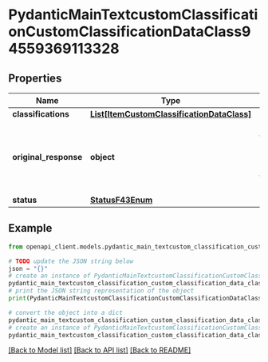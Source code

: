 # PydanticMainTextcustomClassificationCustomClassificationDataClass94559369113328


## Properties

Name | Type | Description | Notes
------------ | ------------- | ------------- | -------------
**classifications** | [**List[ItemCustomClassificationDataClass]**](ItemCustomClassificationDataClass.md) |  | [optional] 
**original_response** | **object** | original response sent by the provider, hidden by default, show it by passing the &#x60;show_original_response&#x60; field to &#x60;true&#x60; in your request | [optional] 
**status** | [**StatusF43Enum**](StatusF43Enum.md) |  | 

## Example

```python
from openapi_client.models.pydantic_main_textcustom_classification_custom_classification_data_class94559369113328 import PydanticMainTextcustomClassificationCustomClassificationDataClass94559369113328

# TODO update the JSON string below
json = "{}"
# create an instance of PydanticMainTextcustomClassificationCustomClassificationDataClass94559369113328 from a JSON string
pydantic_main_textcustom_classification_custom_classification_data_class94559369113328_instance = PydanticMainTextcustomClassificationCustomClassificationDataClass94559369113328.from_json(json)
# print the JSON string representation of the object
print(PydanticMainTextcustomClassificationCustomClassificationDataClass94559369113328.to_json())

# convert the object into a dict
pydantic_main_textcustom_classification_custom_classification_data_class94559369113328_dict = pydantic_main_textcustom_classification_custom_classification_data_class94559369113328_instance.to_dict()
# create an instance of PydanticMainTextcustomClassificationCustomClassificationDataClass94559369113328 from a dict
pydantic_main_textcustom_classification_custom_classification_data_class94559369113328_form_dict = pydantic_main_textcustom_classification_custom_classification_data_class94559369113328.from_dict(pydantic_main_textcustom_classification_custom_classification_data_class94559369113328_dict)
```
[[Back to Model list]](../README.md#documentation-for-models) [[Back to API list]](../README.md#documentation-for-api-endpoints) [[Back to README]](../README.md)



